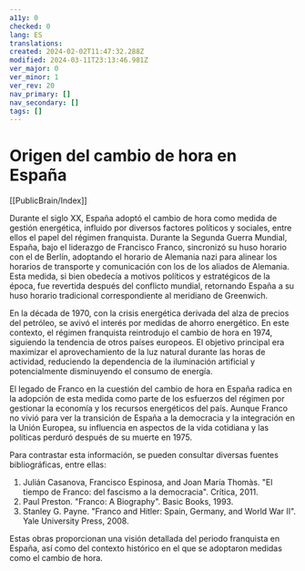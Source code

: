 ```yaml
---
a11y: 0
checked: 0
lang: ES
translations: 
created: 2024-02-02T11:47:32.288Z
modified: 2024-03-11T23:13:46.981Z
ver_major: 0
ver_minor: 1
ver_rev: 20
nav_primary: []
nav_secondary: []
tags: []
---
```

# Origen del cambio de hora en España

[[PublicBrain/Index]]

Durante el siglo XX, España adoptó el cambio de hora como medida de gestión energética, influido por diversos factores políticos y sociales, entre ellos el papel del régimen franquista. Durante la Segunda Guerra Mundial, España, bajo el liderazgo de Francisco Franco, sincronizó su huso horario con el de Berlín, adoptando el horario de Alemania nazi para alinear los horarios de transporte y comunicación con los de los aliados de Alemania. Esta medida, si bien obedecía a motivos políticos y estratégicos de la época, fue revertida después del conflicto mundial, retornando España a su huso horario tradicional correspondiente al meridiano de Greenwich.

En la década de 1970, con la crisis energética derivada del alza de precios del petróleo, se avivó el interés por medidas de ahorro energético. En este contexto, el régimen franquista reintrodujo el cambio de hora en 1974, siguiendo la tendencia de otros países europeos. El objetivo principal era maximizar el aprovechamiento de la luz natural durante las horas de actividad, reduciendo la dependencia de la iluminación artificial y potencialmente disminuyendo el consumo de energía.

El legado de Franco en la cuestión del cambio de hora en España radica en la adopción de esta medida como parte de los esfuerzos del régimen por gestionar la economía y los recursos energéticos del país. Aunque Franco no vivió para ver la transición de España a la democracia y la integración en la Unión Europea, su influencia en aspectos de la vida cotidiana y las políticas perduró después de su muerte en 1975.

Para contrastar esta información, se pueden consultar diversas fuentes bibliográficas, entre ellas:

1. Julián Casanova, Francisco Espinosa, and Joan María Thomàs. "El tiempo de Franco: del fascismo a la democracia". Crítica, 2011.
2. Paul Preston. "Franco: A Biography". Basic Books, 1993.
3. Stanley G. Payne. "Franco and Hitler: Spain, Germany, and World War II". Yale University Press, 2008.

Estas obras proporcionan una visión detallada del periodo franquista en España, así como del contexto histórico en el que se adoptaron medidas como el cambio de hora.